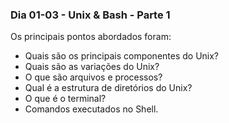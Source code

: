 ### Dia 01-03 - Unix & Bash - Parte 1

Os principais pontos abordados foram:

* Quais são os principais componentes do Unix?
* Quais são as variações do Unix?
* O que são arquivos e processos?
* Qual é a estrutura de diretórios do Unix?
* O que é o terminal?
* Comandos executados no Shell.
